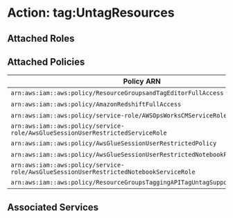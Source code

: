 # Action: tag:UntagResources

## Attached Roles

## Attached Policies

| Policy ARN | Policy Name |
|------------|-------------|
| `arn:aws:iam::aws:policy/ResourceGroupsandTagEditorFullAccess` | [ResourceGroupsandTagEditorFullAccess](../policies.md#resourcegroupsandtageditorfullaccess) |
| `arn:aws:iam::aws:policy/AmazonRedshiftFullAccess` | [AmazonRedshiftFullAccess](../policies.md#amazonredshiftfullaccess) |
| `arn:aws:iam::aws:policy/service-role/AWSOpsWorksCMServiceRole` | [AWSOpsWorksCMServiceRole](../policies.md#awsopsworkscmservicerole) |
| `arn:aws:iam::aws:policy/service-role/AwsGlueSessionUserRestrictedServiceRole` | [AwsGlueSessionUserRestrictedServiceRole](../policies.md#awsgluesessionuserrestrictedservicerole) |
| `arn:aws:iam::aws:policy/AwsGlueSessionUserRestrictedPolicy` | [AwsGlueSessionUserRestrictedPolicy](../policies.md#awsgluesessionuserrestrictedpolicy) |
| `arn:aws:iam::aws:policy/AwsGlueSessionUserRestrictedNotebookPolicy` | [AwsGlueSessionUserRestrictedNotebookPolicy](../policies.md#awsgluesessionuserrestrictednotebookpolicy) |
| `arn:aws:iam::aws:policy/service-role/AwsGlueSessionUserRestrictedNotebookServiceRole` | [AwsGlueSessionUserRestrictedNotebookServiceRole](../policies.md#awsgluesessionuserrestrictednotebookservicerole) |
| `arn:aws:iam::aws:policy/ResourceGroupsTaggingAPITagUntagSupportedResources` | [ResourceGroupsTaggingAPITagUntagSupportedResources](../policies.md#resourcegroupstaggingapitaguntagsupportedresources) |

## Associated Services

